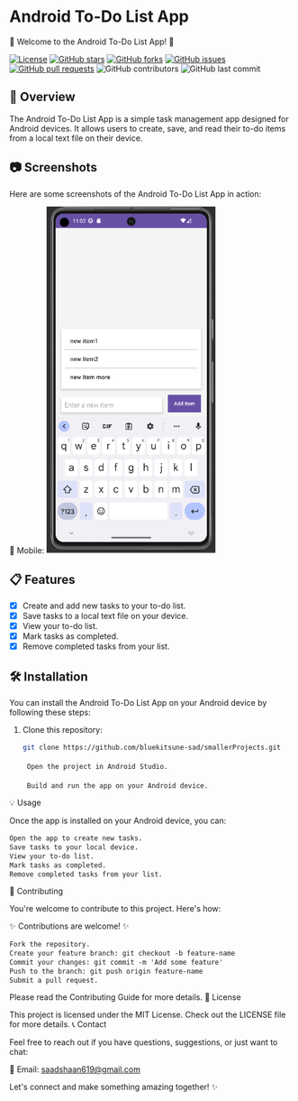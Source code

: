 # Android To-Do List App

📝 Welcome to the Android To-Do List App! 📝

[![License](https://img.shields.io/badge/License-MIT-blue.svg)](https://opensource.org/licenses/MIT)
[![GitHub stars](https://img.shields.io/github/stars/bluekitsune-sad/smallerProjects.svg)](https://github.com/bluekitsune-sad/smallerProjects/stargazers)
[![GitHub forks](https://img.shields.io/github/forks/bluekitsune-sad/smallerProjects.svg)](https://github.com/bluekitsune-sad/smallerProjects/network)
[![GitHub issues](https://img.shields.io/github/issues/bluekitsune-sad/smallerProjects.svg)](https://github.com/bluekitsune-sad/smallerProjects/issues)
[![GitHub pull requests](https://img.shields.io/github/issues-pr/bluekitsune-sad/smallerProjects.svg)](https://github.com/bluekitsune-sad/smallerProjects/pulls)
![GitHub contributors](https://img.shields.io/github/contributors/bluekitsune-sad/smallerProjects.svg)
![GitHub last commit](https://img.shields.io/github/last-commit/bluekitsune-sad/smallerProjects.svg)

## 📌 Overview

The Android To-Do List App is a simple task management app designed for Android devices. It allows users to create, save, and read their to-do items from a local text file on their device.

## 📷 Screenshots

Here are some screenshots of the Android To-Do List App in action:

📱 Mobile:
<img src="../screenshots/tdlapp.PNG" alt="Mobile Screenshot" width="300" >

## 📋 Features

- [x] Create and add new tasks to your to-do list.
- [x] Save tasks to a local text file on your device.
- [x] View your to-do list.
- [x] Mark tasks as completed.
- [x] Remove completed tasks from your list.

## 🛠️ Installation

You can install the Android To-Do List App on your Android device by following these steps:

1. Clone this repository:

   ```sh
   git clone https://github.com/bluekitsune-sad/smallerProjects.git

    Open the project in Android Studio.

    Build and run the app on your Android device.

💡 Usage

Once the app is installed on your Android device, you can:

    Open the app to create new tasks.
    Save tasks to your local device.
    View your to-do list.
    Mark tasks as completed.
    Remove completed tasks from your list.

🤝 Contributing

You're welcome to contribute to this project. Here's how:

✨ Contributions are welcome! ✨

    Fork the repository.
    Create your feature branch: git checkout -b feature-name
    Commit your changes: git commit -m 'Add some feature'
    Push to the branch: git push origin feature-name
    Submit a pull request.

Please read the Contributing Guide for more details.
📝 License

This project is licensed under the MIT License. Check out the LICENSE file for more details.
📞 Contact

Feel free to reach out if you have questions, suggestions, or just want to chat:

📧 Email: saadshaan619@gmail.com

Let's connect and make something amazing together! ✨
